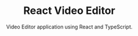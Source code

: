<h1 align="center">React Video Editor</h1>

<div align="center">
  
Video Editor application using React and TypeScript.
</div>
